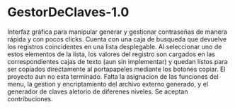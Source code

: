 # GestorDeClaves-1.0
Interfaz gráfica para manipular generar y gestionar contraseñas de manera rápida y con pocos clicks. Cuenta con una caja de busqueda que devuelve los registros coincidentes en una lista desplegable. Al seleccionar uno de estos elementos de la lista, los valores del registro son cargados en las correspondientes cajas de texto (aun sin implementar) y quedan listos para ser copiados directamente al portapapeles mediante los botones copiar. El proyecto aun no esta terminado. Falta la asignacion de las funciones del menu, la gestion y encriptamiento del archivo externo generado, y el generador de claves aletorio de diferenes niveles. Se aceptan contribuciones.
